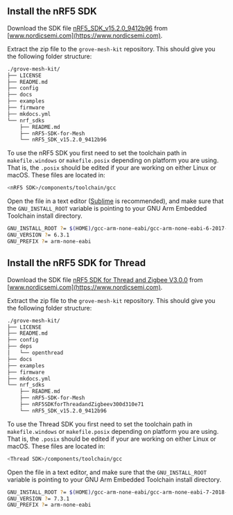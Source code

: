 ## Install the nRF5 SDK

Download the SDK file [nRF5_SDK_v15.2.0_9412b96](https://www.nordicsemi.com/Software-and-Tools/Software/nRF5-SDK/Download#infotabs) from [www.nordicsemi.com](https://www.nordicsemi.com).

Extract the zip file to the `grove-mesh-kit` repository. This should give you the following folder structure:

``` sh
./grove-mesh-kit/
├── LICENSE
├── README.md
├── config
├── docs
├── examples
├── firmware
├── mkdocs.yml
└── nrf_sdks
    ├── README.md
    ├── nRF5-SDK-for-Mesh
    └── nRF5_SDK_v15.2.0_9412b96
```

To use the nRF5 SDK you first need to set the toolchain path in `makefile.windows` or `makefile.posix` depending on platform you are using. That is, the `.posix` should be edited if your are working on either Linux or macOS. These files are located in:

``` sh
<nRF5 SDK>/components/toolchain/gcc
```

Open the file in a text editor ([Sublime](https://www.sublimetext.com/) is recommended), and make sure that the `GNU_INSTALL_ROOT` variable is pointing to your GNU Arm Embedded Toolchain install directory.

``` sh
GNU_INSTALL_ROOT ?= $(HOME)/gcc-arm-none-eabi/gcc-arm-none-eabi-6-2017-q2-update/bin/
GNU_VERSION ?= 6.3.1
GNU_PREFIX ?= arm-none-eabi
```

## Install the nRF5 SDK for Thread

Download the SDK file [nRF5 SDK for Thread and Zigbee V3.0.0](https://www.nordicsemi.com/Software-and-Tools/Software/nRF5-SDK-for-Thread-and-Zigbee/Download#infotabs) from [www.nordicsemi.com](https://www.nordicsemi.com).

Extract the zip file to the `grove-mesh-kit` repository. This should give you the following folder structure:

``` sh
./grove-mesh-kit/
├── LICENSE
├── README.md
├── config
├── deps
│   └── openthread
├── docs
├── examples
├── firmware
├── mkdocs.yml
└── nrf_sdks
    ├── README.md
    ├── nRF5-SDK-for-Mesh
    ├── nRF5SDKforThreadandZigbeev300d310e71
    └── nRF5_SDK_v15.2.0_9412b96
```

To use the Thread SDK you first need to set the toolchain path in `makefile.windows` or `makefile.posix` depending on platform you are using. That is, the `.posix` should be edited if your are working on either Linux or macOS. These files are located in:

``` sh
<Thread SDK>/components/toolchain/gcc
```

Open the file in a text editor, and make sure that the `GNU_INSTALL_ROOT` variable is pointing to your GNU Arm Embedded Toolchain install directory.

``` sh
GNU_INSTALL_ROOT ?= $(HOME)/gcc-arm-none-eabi/gcc-arm-none-eabi-7-2018-q2-update/bin/
GNU_VERSION ?= 7.3.1
GNU_PREFIX ?= arm-none-eabi
```
